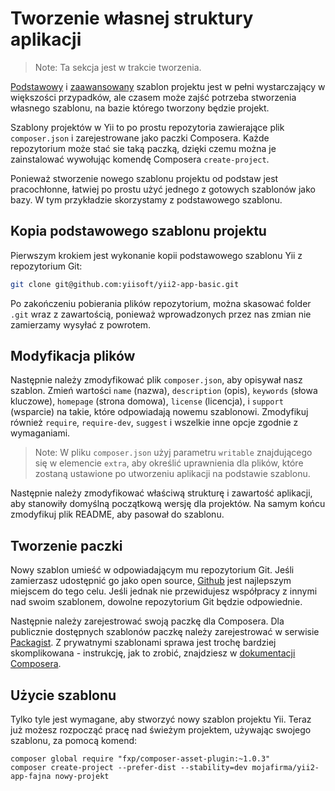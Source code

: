 Tworzenie własnej struktury aplikacji
=====================================

> Note: Ta sekcja jest w trakcie tworzenia.

[Podstawowy](https://github.com/yiisoft/yii2-app-basic) i [zaawansowany](https://github.com/yiisoft/yii2-app-advanced) szablon projektu jest w pełni wystarczający w większości 
przypadków, ale czasem może zajść potrzeba stworzenia własnego szablonu, na bazie którego tworzony będzie projekt.

Szablony projektów w Yii to po prostu repozytoria zawierające plik `composer.json` i zarejestrowane jako paczki Composera.
Każde repozytorium może stać sie taką paczką, dzięki czemu można je zainstalować wywołując komendę Composera `create-project`.

Ponieważ stworzenie nowego szablonu projektu od podstaw jest pracochłonne, łatwiej po prostu użyć jednego z gotowych szablonów jako bazy. W tym przykładzie skorzystamy 
z podstawowego szablonu.

Kopia podstawowego szablonu projektu
------------------------------------

Pierwszym krokiem jest wykonanie kopii podstawowego szablonu Yii z repozytorium Git:

```bash
git clone git@github.com:yiisoft/yii2-app-basic.git
```

Po zakończeniu pobierania plików repozytorium, można skasować folder `.git` wraz z zawartością, ponieważ wprowadzonych przez nas zmian nie zamierzamy wysyłać z powrotem.

Modyfikacja plików
------------------

Następnie należy zmodyfikować plik `composer.json`, aby opisywał nasz szablon. Zmień wartości `name` (nazwa), `description` (opis), `keywords` (słowa kluczowe), `homepage` (strona domowa), 
`license` (licencja), i `support` (wsparcie) na takie, które odpowiadają nowemu szablonowi. Zmodyfikuj również `require`, `require-dev`, `suggest` i wszelkie inne opcje zgodnie 
z wymaganiami.

> Note: W pliku `composer.json` użyj parametru `writable` znajdującego się w elemencie `extra`, aby określić 
> uprawnienia dla plików, które zostaną ustawione po utworzeniu aplikacji na podstawie szablonu.

Następnie należy zmodyfikować właściwą strukturę i zawartość aplikacji, aby stanowiły domyślną początkową wersję dla projektów. 
Na samym końcu zmodyfikuj plik README, aby pasował do szablonu.

Tworzenie paczki
----------------

Nowy szablon umieść w odpowiadającym mu repozytorium Git. Jeśli zamierzasz udostępnić go jako open source, [Github](http://github.com) jest najlepszym miejscem do tego celu. 
Jeśli jednak nie przewidujesz współpracy z innymi nad swoim szablonem, dowolne repozytorium Git będzie odpowiednie.

Następnie należy zarejestrować swoją paczkę dla Composera. Dla publicznie dostępnych szablonów paczkę należy zarejestrować w serwisie [Packagist](https://packagist.org/).
Z prywatnymi szablonami sprawa jest trochę bardziej skomplikowana - instrukcję, jak to zrobić, znajdziesz w [dokumentacji Composera](https://getcomposer.org/doc/05-repositories.md#hosting-your-own).

Użycie szablonu
---------------

Tylko tyle jest wymagane, aby stworzyć nowy szablon projektu Yii. Teraz już możesz rozpocząć pracę nad świeżym projektem, używając swojego szablonu, za pomocą komend:

```
composer global require "fxp/composer-asset-plugin:~1.0.3"
composer create-project --prefer-dist --stability=dev mojafirma/yii2-app-fajna nowy-projekt
```
